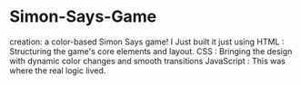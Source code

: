# Simon-Says-Game
creation: a color-based Simon Says game!      I Just built it just using     HTML        : Structuring the game's core  elements and layout.    CSS           : Bringing the design with dynamic color changes and smooth                                                          transitions    JavaScript : This was where the real logic lived.
